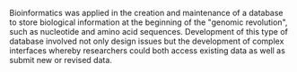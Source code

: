 Bioinformatics was applied in the creation and maintenance of a database to store biological information at the beginning of the "genomic revolution", such as nucleotide and amino acid sequences. Development of this type of database involved not only design issues but the development of complex interfaces whereby researchers could both access existing data as well as submit new or revised data.